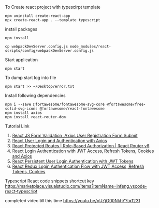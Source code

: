 
To Create react project with typescirpt template
```
npm uninstall create-react-app
npx create-react-app . --template typescript
```
install packages 
```
npm install
```
```
cp webpackDevServer.config.js node_modules/react-scripts/config/webpackDevServer.config.js
```
Start application
```
npm start
```
To dump start log into file
```
npm start >> ~/Desktop/error.txt
```
Install following dependencies
```
npm i --save @fortawesome/fontawesome-svg-core @fortawesome/free-solid-svg-icons @fortawesome/react-fontawesome
npm install axios
npm install react-router-dom
```
Tutorial Link
1) [React JS Form Validation, Axios User Registration Form Submit](https://www.youtube.com/watch?v=brcHK3P6ChQ&list=RDCMUCY38RvRIxYODO4penyxUwTg)
2) [React User Login and Authentication with Axios](https://www.youtube.com/watch?v=X3qyxo_UTR4&list=RDCMUCY38RvRIxYODO4penyxUwTg)
3) [React Protected Routes | Role-Based Authorization | React Router v6](https://www.youtube.com/watch?v=oUZjO00NkhY&list=RDCMUCY38RvRIxYODO4penyxUwTg)
4) [React Login Authentication with JWT Access, Refresh Tokens, Cookies and Axios](https://www.youtube.com/watch?v=nI8PYZNFtac&list=RDCMUCY38RvRIxYODO4penyxUwTg)
5) [React Persistent User Login Authentication with JWT Tokens](https://www.youtube.com/watch?v=27KeYk-5vJw&list=RDCMUCY38RvRIxYODO4penyxUwTg)
6) [React Redux Login Authentication Flow with JWT Access, Refresh Tokens, Cookies](https://www.youtube.com/watch?v=-JJFQ9bkUbo&list=RDCMUCY38RvRIxYODO4penyxUwTg)

Typescript React code snippets shortcut key
https://marketplace.visualstudio.com/items?itemName=infeng.vscode-react-typescript


completed video till this time 
https://youtu.be/oUZjO00NkhY?t=1231
